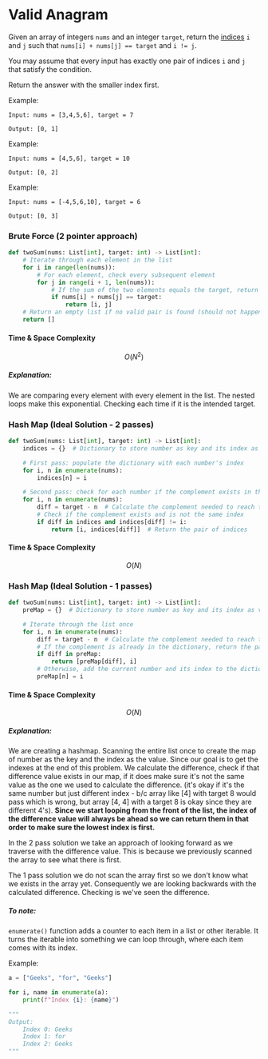# Valid Anagram

Given an array of integers `nums` and an integer `target`, return the <u>indices</u> `i` and `j` such that `nums[i] + nums[j] == target` and `i != j`.

You may assume that every input has exactly one pair of indices `i` and `j` that satisfy the condition.

Return the answer with the smaller index first.

Example:

```
Input: nums = [3,4,5,6], target = 7

Output: [0, 1]
```

Example:

```
Input: nums = [4,5,6], target = 10

Output: [0, 2]
```

Example:

```
Input: nums = [-4,5,6,10], target = 6

Output: [0, 3]
```

### Brute Force (2 pointer approach)

```python
def twoSum(nums: List[int], target: int) -> List[int]:
    # Iterate through each element in the list
    for i in range(len(nums)):
        # For each element, check every subsequent element
        for j in range(i + 1, len(nums)):
            # If the sum of the two elements equals the target, return their indices
            if nums[i] + nums[j] == target:
                return [i, j]
    # Return an empty list if no valid pair is found (should not happen per problem statement)
    return []
```

#### Time & Space Complexity

$$O(N^2)$$

##### Explanation:

We are comparing every element with every element in the list. The nested loops make this exponential. Checking each time if it is the intended target.

### Hash Map (Ideal Solution - 2 passes)

```python
def twoSum(nums: List[int], target: int) -> List[int]:
    indices = {}  # Dictionary to store number as key and its index as value

    # First pass: populate the dictionary with each number's index
    for i, n in enumerate(nums):
        indices[n] = i

    # Second pass: check for each number if the complement exists in the dictionary
    for i, n in enumerate(nums):
        diff = target - n  # Calculate the complement needed to reach the target
        # Check if the complement exists and is not the same index
        if diff in indices and indices[diff] != i:
            return [i, indices[diff]]  # Return the pair of indices
```

#### Time & Space Complexity

$$O(N)$$

### Hash Map (Ideal Solution - 1 passes)

```python
def twoSum(nums: List[int], target: int) -> List[int]:
    preMap = {}  # Dictionary to store number as key and its index as value

    # Iterate through the list once
    for i, n in enumerate(nums):
        diff = target - n  # Calculate the complement needed to reach the target
        # If the complement is already in the dictionary, return the pair of indices
        if diff in preMap:
            return [preMap[diff], i]
        # Otherwise, add the current number and its index to the dictionary
        preMap[n] = i
```

#### Time & Space Complexity

$$O(N)$$

##### Explanation:

We are creating a hashmap. Scanning the entire list once to create the map of number as the key and the index as the value. Since our goal is to get the indexes at the end of this problem. We calculate the difference, check if that difference value exists in our map, if it does make sure it's not the same value as the one we used to calculate the difference. (it's okay if it's the same number but just different index - b/c array like [4] with target 8 would pass which is wrong, but array [4, 4] with a target 8 is okay since they are different 4's). <b>Since we start looping from the front of the list, the index of the difference value will always be ahead so we can return them in that order to make sure the lowest index is first.</b>

In the 2 pass solution we take an approach of looking forward as we traverse with the difference value. This is because we previously scanned the array to see what there is first.

The 1 pass solution we do not scan the array first so we don't know what we exists in the array yet. Consequently we are looking backwards with the calculated difference. Checking is we've seen the difference.

##### To note:

`enumerate()` function adds a counter to each item in a list or other iterable. It turns the iterable into something we can loop through, where each item comes with its index.

Example:

```python
a = ["Geeks", "for", "Geeks"]

for i, name in enumerate(a):
    print(f"Index {i}: {name}")

"""
Output:
    Index 0: Geeks
    Index 1: for
    Index 2: Geeks
"""
```

